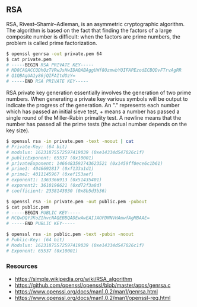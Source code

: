 ## RSA

RSA, Rivest–Shamir–Adleman, is an asymmetric cryptographic algorithm. The
algorithm is based on the fact that finding the factors of a large composite
number is difficult: when the factors are prime numbers, the problem is called
prime factorization.

```sh
$ openssl genrsa -out private.pem 64
$ cat private.pem
# -----BEGIN RSA PRIVATE KEY-----
# MD8CAQACCQDhQzTVRwJsHwIDAQABAggUWf8OzmwbYQIFAPEzodECBQDvFTrvAgRR
# Q1QBAgUA1y86jQIFAItdOzY=
# -----END RSA PRIVATE KEY-----
```

RSA private key generation essentially involves the generation of two prime
numbers. When generating a private key various symbols will be output to
indicate the progress of the generation. An "." represents each number which
has passed an initial sieve test, + means a number has passed a single round
of the Miller-Rabin primality test. A newline means that the number has passed
all the prime tests (the actual number depends on the key size).

```sh
$ openssl rsa -in private.pem -text -noout | cat
# Private-Key: (64 bit)
# modulus: 16231875572597419039 (0xe14334d547026c1f)
# publicExponent: 65537 (0x10001)
# privateExponent: 1466483592743623521 (0x1459ff0ece6c1b61)
# prime1: 4046692817 (0xf133a1d1)
# prime2: 4011145967 (0xef153aef)
# exponent1: 1363366913 (0x51435401)
# exponent2: 3610196621 (0xd72f3a8d)
# coefficient: 2338143030 (0x8b5d3b36)
```

```sh
$ openssl rsa -in private.pem -out public.pem -pubout
$ cat public.pem
# -----BEGIN PUBLIC KEY-----
# MCQwDQYJKoZIhvcNAQEBBQADEwAwEAIJAOFDNNVHAmwfAgMBAAE=
# -----END PUBLIC KEY-----
```

```sh
$ openssl rsa -in public.pem -text -pubin -noout
# Public-Key: (64 bit)
# Modulus: 16231875572597419039 (0xe14334d547026c1f)
# Exponent: 65537 (0x10001)
```

### Resources
- https://simple.wikipedia.org/wiki/RSA_algorithm
- https://github.com/openssl/openssl/blob/master/apps/genrsa.c
- https://www.openssl.org/docs/man1.0.2/man1/genrsa.html
- https://www.openssl.org/docs/man1.0.2/man1/openssl-req.html
